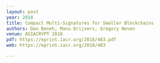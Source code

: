 ```yaml
---
layout: post
year: 2018
title: Compact Multi-Signatures for Smaller Blockchains
authors: Dan Boneh, Manu Drijvers, Gregory Neven
venue: ASIACRYPT 2018
pdf: https://eprint.iacr.org/2018/483.pdf
web: https://eprint.iacr.org/2018/483

---
```



